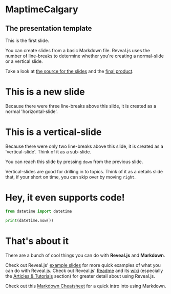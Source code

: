 # MaptimeCalgary

## The presentation template
This is the first slide.

You can create slides from a basic Markdown file. Reveal.js uses the number of line-breaks to determine whether you're creating a normal-slide or a vertical slide.

Take a look at [the source for the slides](https://github.com/MaptimeCalgary/presentation-example/blob/gh-pages/slides.md) and the [final product](https://maptimecalgary.github.io/presentation-example).



# This is a new slide
Because there were three line-breaks above this slide, it is created as a normal 'horizontal-slide'.


# This is a vertical-slide
Because there were only two line-breaks above this slide, it is created as a 'vertical-slide'. Think of it as a sub-slide.

You can reach this slide by pressing `down` from the previous slide.

Vertical-slides are good for drilling in to topics. Think of it as a details slide that, if your short on time, you can skip over by moving `right`.



# Hey, it even supports code!

``` python
from datetime import datetime

print(datetime.now())
```



# That's about it

There are a bunch of cool things you can do with **Reveal.js** and **Markdown**.

Check out Reveal.js' [example slides](http://lab.hakim.se/reveal-js/#/) for more quick examples of what you can do with Reveal.js.  Check out Reveal.js' [Readme](https://github.com/hakimel/reveal.js/blob/master/README.md) and its [wiki](https://github.com/hakimel/reveal.js/wiki) (especially the [Articles & Tutorials](https://github.com/hakimel/reveal.js/wiki/Articles-&-Tutorials) section) for greater detail about using Reveal.js.  

Check out this [Markdown Cheatsheet](https://github.com/adam-p/markdown-here/wiki/Markdown-Cheatsheet) for a quick intro into using Markdown.
